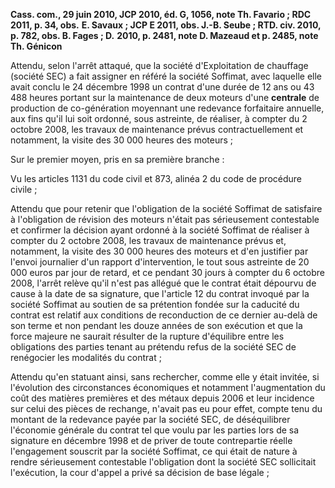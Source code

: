 **Cass. com., 29 juin 2010, JCP 2010, éd. G, 1056, note Th. Favario ; RDC 2011, p. 34, obs.** **E. Savaux ; JCP E 2011, obs. J.-B. Seube ; RTD. civ. 2010, p. 782, obs. B. Fages ; D.** **2010, p. 2481, note D. Mazeaud et p. 2485, note Th. Génicon**

Attendu, selon l'arrêt attaqué, que la société d'Exploitation de chauffage (société SEC) a fait assigner en référé la société Soffimat, avec laquelle elle avait conclu le 24 décembre 1998 un contrat d'une durée de 12 ans ou 43 488 heures portant sur la maintenance de deux moteurs d'une **centrale** de production de co-génération moyennant une redevance forfaitaire annuelle, aux fins qu'il lui soit ordonné, sous astreinte, de réaliser, à compter du 2 octobre 2008, les travaux de maintenance prévus contractuellement et notamment, la visite des 30 000 heures des moteurs ;

Sur le premier moyen, pris en sa première branche :

Vu les articles 1131 du code civil et 873, alinéa 2 du code de procédure civile ;

Attendu que pour retenir que l'obligation de la société Soffimat de satisfaire à l'obligation de révision des moteurs n'était pas sérieusement contestable et confirmer la décision ayant ordonné à la société Soffimat de réaliser à compter du 2 octobre 2008, les travaux de maintenance prévus et, notamment, la visite des 30 000 heures des moteurs et d'en justifier par l'envoi journalier d'un rapport d'intervention, le tout sous astreinte de 20 000 euros par jour de retard, et ce pendant 30 jours à compter du 6 octobre 2008, l'arrêt relève qu'il n'est pas allégué que le contrat était dépourvu de cause à la date de sa signature, que l'article 12 du contrat invoqué par la société Soffimat au soutien de sa prétention fondée sur la caducité du contrat est relatif aux conditions de reconduction de ce dernier au-delà de son terme et non pendant les douze années de son exécution et que la force majeure ne saurait résulter de la rupture d'équilibre entre les obligations des parties tenant au prétendu refus de la société SEC de renégocier les modalités du contrat ;

Attendu qu'en statuant ainsi, sans rechercher, comme elle y était invitée, si l'évolution des circonstances économiques et notamment l'augmentation du coût des matières premières et des métaux depuis 2006 et leur incidence sur celui des pièces de rechange, n'avait pas eu pour effet, compte tenu du montant de la redevance payée par la société SEC, de déséquilibrer l'économie générale du contrat tel que voulu par les parties lors de sa signature en décembre 1998 et de priver de toute contrepartie réelle l'engagement souscrit par la société Soffimat, ce qui était de nature à rendre sérieusement contestable l'obligation dont la société SEC sollicitait l'exécution, la cour d'appel a privé sa décision de base légale ;